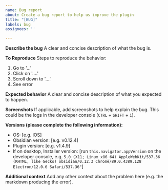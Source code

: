 ```yaml
---
name: Bug report
about: Create a bug report to help us improve the plugin
title: "[BUG]"
labels: bug
assignees: ''

---
```


**Describe the bug**
A clear and concise description of what the bug is.

**To Reproduce**
Steps to reproduce the behavior:
1. Go to '...'
2. Click on '....'
3. Scroll down to '....'
4. See error

**Expected behavior**
A clear and concise description of what you expected to happen.

**Screenshots**
If applicable, add screenshots to help explain the bug. This could be the logs in the developer console (`CTRL` + `SHIFT` + `i`).

**Versions (please complete the following information):**
 - OS: [e.g. iOS]
 - Obsidian version: [e.g. v0.12.4]
 - Plugin version: [e.g. v1.4.9]
 - If on desktop, Installer version: [run `this.navigator.appVersion` on the developer console, e.g. `5.0 (X11; Linux x86_64) AppleWebKit/537.36 (KHTML, like Gecko) obsidian/0.12.3 Chrome/89.0.4389.128 Electron/12.0.6 Safari/537.36"`]

**Additional context**
Add any other context about the problem here (e.g. the markdown producing the error).
